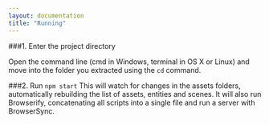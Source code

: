 ```yaml
---
layout: documentation
title: "Running"
---
```


###1. Enter the project directory

Open the command line (cmd in Windows, terminal in OS X or Linux) and move into the folder you extracted using the `cd` command.

###2. Run `npm start`
This will watch for changes in the assets folders, automatically rebuilding the list of assets, entities and scenes. It will also run Browserify, concatenating all scripts into a single file and run a server with BrowserSync.